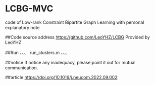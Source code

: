 # LCBG-MVC
code of Low-rank Constraint Bipartite Graph Learning with personal explanatory note

##Code source address
https://github.com/LeoYHZ/LCBG  Provided by LeoYHZ

##Run
、、、
run_clusters.m
、、、

##notice
If notice any inadequacy, please point it out for mutual communication.

##article
https://doi.org/10.1016/j.neucom.2022.09.002
        
        
        
        
